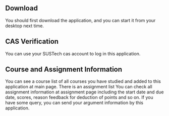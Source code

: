 ## Download

You should first download the application, and you can start
it from your desktop next time.

## CAS Verification

You can use your SUSTech cas account to log in this application.

## Course and Assignment Information

You can see a course list of all courses you have studied and
added to this application at main page. There is an assignment
list You can check all assignment information at assignment
page including the start date and due date, scores, reason
feedback for deduction of points and so on. If you have some
query, you can send your argument information by this application.